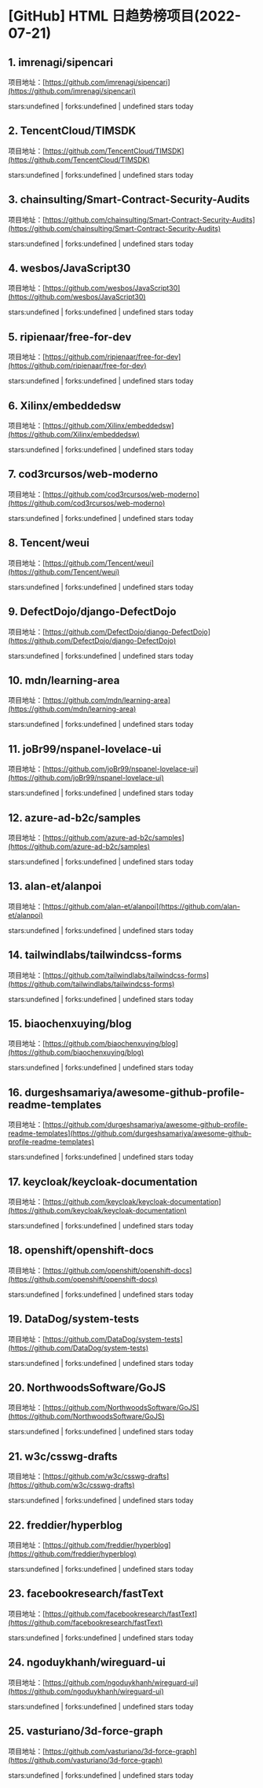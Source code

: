 # [GitHub] HTML 日趋势榜项目(2022-07-21)

## 1. imrenagi/sipencari 

项目地址：[https://github.com/imrenagi/sipencari](https://github.com/imrenagi/sipencari)

stars:undefined | forks:undefined | undefined stars today 



## 2. TencentCloud/TIMSDK 

项目地址：[https://github.com/TencentCloud/TIMSDK](https://github.com/TencentCloud/TIMSDK)

stars:undefined | forks:undefined | undefined stars today 



## 3. chainsulting/Smart-Contract-Security-Audits 

项目地址：[https://github.com/chainsulting/Smart-Contract-Security-Audits](https://github.com/chainsulting/Smart-Contract-Security-Audits)

stars:undefined | forks:undefined | undefined stars today 



## 4. wesbos/JavaScript30 

项目地址：[https://github.com/wesbos/JavaScript30](https://github.com/wesbos/JavaScript30)

stars:undefined | forks:undefined | undefined stars today 



## 5. ripienaar/free-for-dev 

项目地址：[https://github.com/ripienaar/free-for-dev](https://github.com/ripienaar/free-for-dev)

stars:undefined | forks:undefined | undefined stars today 



## 6. Xilinx/embeddedsw 

项目地址：[https://github.com/Xilinx/embeddedsw](https://github.com/Xilinx/embeddedsw)

stars:undefined | forks:undefined | undefined stars today 



## 7. cod3rcursos/web-moderno 

项目地址：[https://github.com/cod3rcursos/web-moderno](https://github.com/cod3rcursos/web-moderno)

stars:undefined | forks:undefined | undefined stars today 



## 8. Tencent/weui 

项目地址：[https://github.com/Tencent/weui](https://github.com/Tencent/weui)

stars:undefined | forks:undefined | undefined stars today 



## 9. DefectDojo/django-DefectDojo 

项目地址：[https://github.com/DefectDojo/django-DefectDojo](https://github.com/DefectDojo/django-DefectDojo)

stars:undefined | forks:undefined | undefined stars today 



## 10. mdn/learning-area 

项目地址：[https://github.com/mdn/learning-area](https://github.com/mdn/learning-area)

stars:undefined | forks:undefined | undefined stars today 



## 11. joBr99/nspanel-lovelace-ui 

项目地址：[https://github.com/joBr99/nspanel-lovelace-ui](https://github.com/joBr99/nspanel-lovelace-ui)

stars:undefined | forks:undefined | undefined stars today 



## 12. azure-ad-b2c/samples 

项目地址：[https://github.com/azure-ad-b2c/samples](https://github.com/azure-ad-b2c/samples)

stars:undefined | forks:undefined | undefined stars today 



## 13. alan-et/alanpoi 

项目地址：[https://github.com/alan-et/alanpoi](https://github.com/alan-et/alanpoi)

stars:undefined | forks:undefined | undefined stars today 



## 14. tailwindlabs/tailwindcss-forms 

项目地址：[https://github.com/tailwindlabs/tailwindcss-forms](https://github.com/tailwindlabs/tailwindcss-forms)

stars:undefined | forks:undefined | undefined stars today 



## 15. biaochenxuying/blog 

项目地址：[https://github.com/biaochenxuying/blog](https://github.com/biaochenxuying/blog)

stars:undefined | forks:undefined | undefined stars today 



## 16. durgeshsamariya/awesome-github-profile-readme-templates 

项目地址：[https://github.com/durgeshsamariya/awesome-github-profile-readme-templates](https://github.com/durgeshsamariya/awesome-github-profile-readme-templates)

stars:undefined | forks:undefined | undefined stars today 



## 17. keycloak/keycloak-documentation 

项目地址：[https://github.com/keycloak/keycloak-documentation](https://github.com/keycloak/keycloak-documentation)

stars:undefined | forks:undefined | undefined stars today 



## 18. openshift/openshift-docs 

项目地址：[https://github.com/openshift/openshift-docs](https://github.com/openshift/openshift-docs)

stars:undefined | forks:undefined | undefined stars today 



## 19. DataDog/system-tests 

项目地址：[https://github.com/DataDog/system-tests](https://github.com/DataDog/system-tests)

stars:undefined | forks:undefined | undefined stars today 



## 20. NorthwoodsSoftware/GoJS 

项目地址：[https://github.com/NorthwoodsSoftware/GoJS](https://github.com/NorthwoodsSoftware/GoJS)

stars:undefined | forks:undefined | undefined stars today 



## 21. w3c/csswg-drafts 

项目地址：[https://github.com/w3c/csswg-drafts](https://github.com/w3c/csswg-drafts)

stars:undefined | forks:undefined | undefined stars today 



## 22. freddier/hyperblog 

项目地址：[https://github.com/freddier/hyperblog](https://github.com/freddier/hyperblog)

stars:undefined | forks:undefined | undefined stars today 



## 23. facebookresearch/fastText 

项目地址：[https://github.com/facebookresearch/fastText](https://github.com/facebookresearch/fastText)

stars:undefined | forks:undefined | undefined stars today 



## 24. ngoduykhanh/wireguard-ui 

项目地址：[https://github.com/ngoduykhanh/wireguard-ui](https://github.com/ngoduykhanh/wireguard-ui)

stars:undefined | forks:undefined | undefined stars today 



## 25. vasturiano/3d-force-graph 

项目地址：[https://github.com/vasturiano/3d-force-graph](https://github.com/vasturiano/3d-force-graph)

stars:undefined | forks:undefined | undefined stars today 




